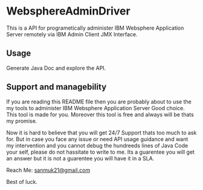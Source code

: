 # WebsphereAdminDriver
This is a API for programetically administer IBM Websphere Application Server remotely via IBM Admin Client JMX Interface.

## Usage
Generate Java Doc and explore the API. 


## Support and managebility

If you are reading this README file then you are probably about to use the my tools to administer IBM Websphere Application Server Good choice. This tool is made for you. Moreover this tool is free and always will be thats my promise.

Now it is hard to believe that you will get 24/7 Support thats too much to ask for. But in case you face any issue or need API usage guidance and want my intervention and you cannot debug the hundreeds lines of Java Code your self, please do not hassitate to write to me. Its a guarentee you will get an answer but it is not a guarentee you will have it in a SLA.

Reach Me: sanmuk21@gmail.com

Best of luck. 
